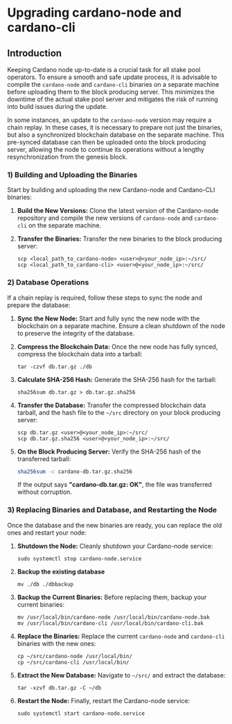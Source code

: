 # Upgrading cardano-node and cardano-cli

## Introduction

Keeping Cardano node up-to-date is a crucial task for all stake pool operators. To ensure a smooth and safe update process, it is advisable to compile the `cardano-node` and `cardano-cli` binaries on a separate machine before uploading them to the block producing server. This minimizes the downtime of the actual stake pool server and mitigates the risk of running into build issues during the update.

In some instances, an update to the `cardano-node` version may require a chain replay. In these cases, it is necessary to prepare not just the binaries, but also a synchronized blockchain database on the separate machine. This pre-synced database can then be uploaded onto the block producing server, allowing the node to continue its operations without a lengthy resynchronization from the genesis block.

### 1) Building and Uploading the Binaries

Start by building and uploading the new Cardano-node and Cardano-CLI binaries:

1. **Build the New Versions:** Clone the latest version of the Cardano-node repository and compile the new versions of `cardano-node` and `cardano-cli` on the separate machine.
2.  **Transfer the Binaries:** Transfer the new binaries to the block producing server:

    ```
    scp <local_path_to_cardano-node> <user>@<your_node_ip>:~/src/
    scp <local_path_to_cardano-cli> <user>@<your_node_ip>:~/src/    
    ```

### 2) Database Operations

If a chain replay is required, follow these steps to sync the node and prepare the database:

1. **Sync the New Node:** Start and fully sync the new node with the blockchain on a separate machine. Ensure a clean shutdown of the node to preserve the integrity of the database.
2.  **Compress the Blockchain Data:** Once the new node has fully synced, compress the blockchain data into a tarball:

    ```
    tar -czvf db.tar.gz ./db
    ```
3.  **Calculate SHA-256 Hash:** Generate the SHA-256 hash for the tarball:

    ```
    sha256sum db.tar.gz > db.tar.gz.sha256
    ```
4.  **Transfer the Database:** Transfer the compressed blockchain data tarball, and the hash file to the `~/src` directory on your block producing server:

    ```
    scp db.tar.gz <user>@<your_node_ip>:~/src/
    scp db.tar.gz.sha256 <user>@<your_node_ip>:~/src/
    ```


5.  **On the Block Producing Server:** Verify the SHA-256 hash of the transferred tarball:

    ```bash
    sha256sum -c cardano-db.tar.gz.sha256
    ```

    If the output says **"cardano-db.tar.gz: OK"**, the file was transferred without corruption.

### 3) Replacing Binaries and Database, and Restarting the Node

Once the database and the new binaries are ready, you can replace the old ones and restart your node:

1.  **Shutdown the Node:** Cleanly shutdown your Cardano-node service:

    ```
    sudo systemctl stop cardano-node.service
    ```
2.  **Backup the existing database**

    ```
    mv ./db ./dbbackup
    ```
3.  **Backup the Current Binaries:** Before replacing them, backup your current binaries:

    ```
    mv /usr/local/bin/cardano-node /usr/local/bin/cardano-node.bak
    mv /usr/local/bin/cardano-cli /usr/local/bin/cardano-cli.bak
    ```
4.  **Replace the Binaries:** Replace the current `cardano-node` and `cardano-cli` binaries with the new ones:

    ```
    cp ~/src/cardano-node /usr/local/bin/
    cp ~/src/cardano-cli /usr/local/bin/
    ```
5.  **Extract the New Database:** Navigate to `~/src/` and extract the database:

    ```
    tar -xzvf db.tar.gz -C ~/db
    ```
6.  **Restart the Node:** Finally, restart the Cardano-node service:

    ```
    sudo systemctl start cardano-node.service
    ```
